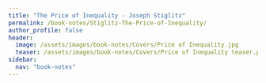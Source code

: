 ```yaml
---
title: "The Price of Inequality - Joseph Stiglitz"
permalink: /book-notes/Stiglitz-The-Price-of-Inequality/
author_profile: false
header:
  image: /assets/images/book-notes/Covers/Price of Inequality.jpg
  teaser: /assets/images/book-notes/Covers/Price of Inequality teaser.png
sidebar:
  nav: "book-notes"
---
```



